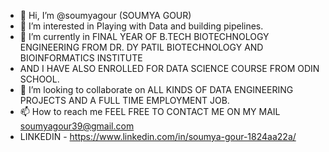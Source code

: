 - 👋 Hi, I’m @soumyagour (SOUMYA GOUR)
- 👀 I’m interested in Playing with Data and building pipelines.
- 🌱 I’m currently in FINAL YEAR OF B.TECH BIOTECHNOLOGY ENGINEERING FROM DR. DY PATIL BIOTECHNOLOGY AND BIOINFORMATICS INSTITUTE
-  AND I HAVE ALSO ENROLLED FOR DATA SCIENCE COURSE FROM ODIN SCHOOL.
- 💞️ I’m looking to collaborate on ALL KINDS OF DATA ENGINEERING PROJECTS AND A FULL TIME EMPLOYMENT JOB.
- 📫 How to reach me FEEL FREE TO CONTACT ME ON MY MAIL soumyagour39@gmail.com 
- LINKEDIN - https://www.linkedin.com/in/soumya-gour-1824aa22a/

<!---
soumyagour/soumyagour is a ✨ special ✨ repository because its `README.md` (this file) appears on your GitHub profile.
You can click the Preview link to take a look at your changes.
--->
